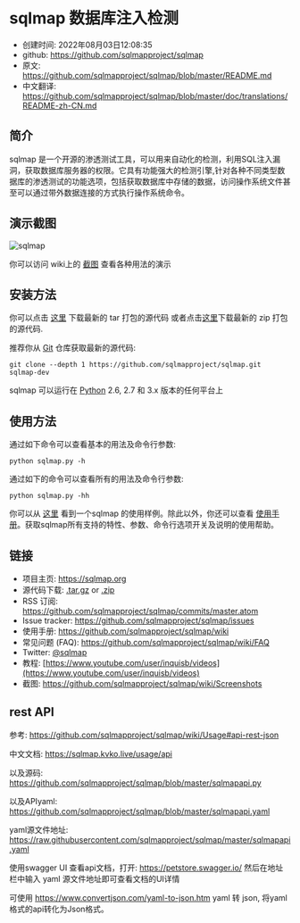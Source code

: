 # sqlmap 数据库注入检测

- 创建时间: 2022年08月03日12:08:35
- github: <https://github.com/sqlmapproject/sqlmap>
- 原文: <https://github.com/sqlmapproject/sqlmap/blob/master/README.md>
- 中文翻译: <https://github.com/sqlmapproject/sqlmap/blob/master/doc/translations/README-zh-CN.md>

## 简介

sqlmap 是一个开源的渗透测试工具，可以用来自动化的检测，利用SQL注入漏洞，获取数据库服务器的权限。它具有功能强大的检测引擎,针对各种不同类型数据库的渗透测试的功能选项，包括获取数据库中存储的数据，访问操作系统文件甚至可以通过带外数据连接的方式执行操作系统命令。

## 演示截图

![sqlmap](https://camo.githubusercontent.com/e3bc69b980bc05011eaa4f570476a51f10d3d24ec39df0b19920170d44b40bcc/68747470733a2f2f7261772e6769746875622e636f6d2f77696b692f73716c6d617070726f6a6563742f73716c6d61702f696d616765732f73716c6d61705f73637265656e73686f742e706e67)

你可以访问 wiki上的 [截图](https://github.com/sqlmapproject/sqlmap/wiki/Screenshots) 查看各种用法的演示

## 安装方法

你可以点击 [这里](https://github.com/sqlmapproject/sqlmap/tarball/master) 下载最新的 tar 打包的源代码 或者点击[这里](https://github.com/sqlmapproject/sqlmap/zipball/master)下载最新的 zip 打包的源代码.

推荐你从 [Git](https://github.com/sqlmapproject/sqlmap) 仓库获取最新的源代码:

```shell
git clone --depth 1 https://github.com/sqlmapproject/sqlmap.git sqlmap-dev
```

sqlmap 可以运行在 [Python](https://www.python.org/download/) 2.6, 2.7 和 3.x 版本的任何平台上

## 使用方法

通过如下命令可以查看基本的用法及命令行参数:

```shell
python sqlmap.py -h
```

通过如下的命令可以查看所有的用法及命令行参数:

```shell
python sqlmap.py -hh
```

你可以从 [这里](https://asciinema.org/a/46601) 看到一个sqlmap 的使用样例。除此以外，你还可以查看 [使用手册](https://github.com/sqlmapproject/sqlmap/wiki/Usage)。获取sqlmap所有支持的特性、参数、命令行选项开关及说明的使用帮助。

## 链接

- 项目主页: <https://sqlmap.org>
- 源代码下载: [.tar.gz](https://github.com/sqlmapproject/sqlmap/tarball/master) or [.zip](https://github.com/sqlmapproject/sqlmap/zipball/master)
- RSS 订阅: <https://github.com/sqlmapproject/sqlmap/commits/master.atom>
- Issue tracker: <https://github.com/sqlmapproject/sqlmap/issues>
- 使用手册: <https://github.com/sqlmapproject/sqlmap/wiki>
- 常见问题 (FAQ): <https://github.com/sqlmapproject/sqlmap/wiki/FAQ>
- Twitter: [@sqlmap](https://twitter.com/sqlmap)
- 教程: [https://www.youtube.com/user/inquisb/videos](https://www.youtube.com/user/inquisb/videos)
- 截图: <https://github.com/sqlmapproject/sqlmap/wiki/Screenshots>

## rest API

参考: <https://github.com/sqlmapproject/sqlmap/wiki/Usage#api-rest-json>

中文文档: <https://sqlmap.kvko.live/usage/api>

以及源码: <https://github.com/sqlmapproject/sqlmap/blob/master/sqlmapapi.py>

以及APIyaml: <https://github.com/sqlmapproject/sqlmap/blob/master/sqlmapapi.yaml>

yaml源文件地址: <https://raw.githubusercontent.com/sqlmapproject/sqlmap/master/sqlmapapi.yaml>

使用swagger UI 查看api文档，打开: <https://petstore.swagger.io/> 然后在地址栏中输入 yaml 源文件地址即可查看文档的UI详情

可使用 <https://www.convertjson.com/yaml-to-json.htm> yaml 转 json, 将yaml格式的api转化为Json格式。
